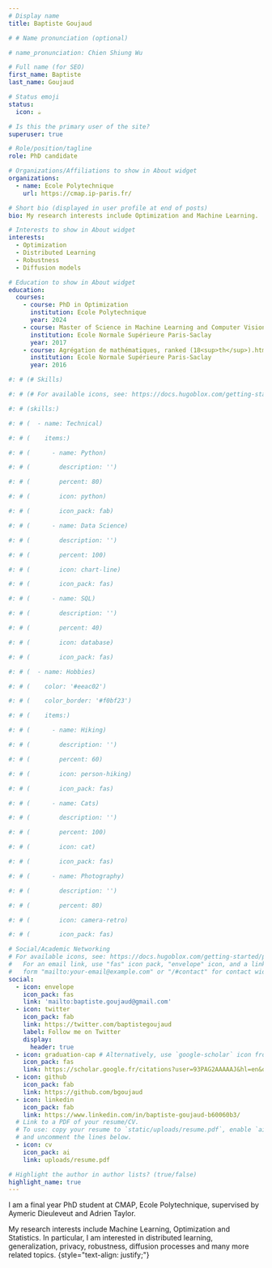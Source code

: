 ```yaml
---
# Display name
title: Baptiste Goujaud

# # Name pronunciation (optional)

# name_pronunciation: Chien Shiung Wu

# Full name (for SEO)
first_name: Baptiste
last_name: Goujaud

# Status emoji
status:
  icon: ☕️

# Is this the primary user of the site?
superuser: true

# Role/position/tagline
role: PhD candidate

# Organizations/Affiliations to show in About widget
organizations:
  - name: Ecole Polytechnique
    url: https://cmap.ip-paris.fr/

# Short bio (displayed in user profile at end of posts)
bio: My research interests include Optimization and Machine Learning.

# Interests to show in About widget
interests:
  - Optimization
  - Distributed Learning
  - Robustness
  - Diffusion models

# Education to show in About widget
education:
  courses:
    - course: PhD in Optimization
      institution: Ecole Polytechnique
      year: 2024
    - course: Master of Science in Machine Learning and Computer Vision (MVA)
      institution: Ecole Normale Supérieure Paris-Saclay
      year: 2017
    - course: Agrégation de mathématiques, ranked (18<sup>th</sup>).html_safe
      institution: Ecole Normale Supérieure Paris-Saclay
      year: 2016

#: # (# Skills)

#: # (# For available icons, see: https://docs.hugoblox.com/getting-started/page-builder/#icons)

#: # (skills:)

#: # (  - name: Technical)

#: # (    items:)

#: # (      - name: Python)

#: # (        description: '')

#: # (        percent: 80)

#: # (        icon: python)

#: # (        icon_pack: fab)

#: # (      - name: Data Science)

#: # (        description: '')

#: # (        percent: 100)

#: # (        icon: chart-line)

#: # (        icon_pack: fas)

#: # (      - name: SQL)

#: # (        description: '')

#: # (        percent: 40)

#: # (        icon: database)

#: # (        icon_pack: fas)

#: # (  - name: Hobbies)

#: # (    color: '#eeac02')

#: # (    color_border: '#f0bf23')

#: # (    items:)

#: # (      - name: Hiking)

#: # (        description: '')

#: # (        percent: 60)

#: # (        icon: person-hiking)

#: # (        icon_pack: fas)

#: # (      - name: Cats)

#: # (        description: '')

#: # (        percent: 100)

#: # (        icon: cat)

#: # (        icon_pack: fas)

#: # (      - name: Photography)

#: # (        description: '')

#: # (        percent: 80)

#: # (        icon: camera-retro)

#: # (        icon_pack: fas)

# Social/Academic Networking
# For available icons, see: https://docs.hugoblox.com/getting-started/page-builder/#icons
#   For an email link, use "fas" icon pack, "envelope" icon, and a link in the
#   form "mailto:your-email@example.com" or "/#contact" for contact widget.
social:
  - icon: envelope
    icon_pack: fas
    link: 'mailto:baptiste.goujaud@gmail.com'
  - icon: twitter
    icon_pack: fab
    link: https://twitter.com/baptistegoujaud
    label: Follow me on Twitter
    display:
      header: true
  - icon: graduation-cap # Alternatively, use `google-scholar` icon from `ai` icon pack
    icon_pack: fas
    link: https://scholar.google.fr/citations?user=93PAG2AAAAAJ&hl=en&oi=ao
  - icon: github
    icon_pack: fab
    link: https://github.com/bgoujaud
  - icon: linkedin
    icon_pack: fab
    link: https://www.linkedin.com/in/baptiste-goujaud-b60060b3/
  # Link to a PDF of your resume/CV.
  # To use: copy your resume to `static/uploads/resume.pdf`, enable `ai` icons in `params.yaml`,
  # and uncomment the lines below.
  - icon: cv
    icon_pack: ai
    link: uploads/resume.pdf

# Highlight the author in author lists? (true/false)
highlight_name: true
---
```


I am a final year PhD student at CMAP, Ecole Polytechnique,
supervised by Aymeric Dieuleveut and Adrien Taylor.

My research interests include Machine Learning, Optimization and Statistics.
In particular, I am interested in distributed learning, generalization, privacy, robustness,
diffusion processes and many more related topics.
{style="text-align: justify;"}
